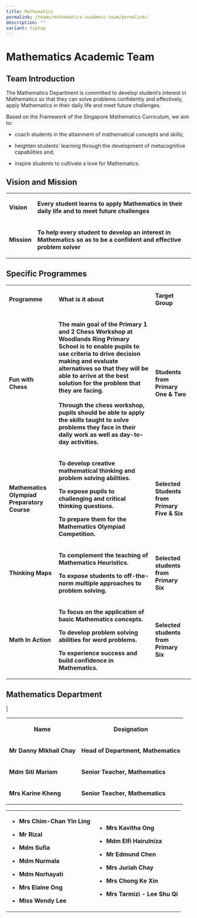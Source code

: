 ```yaml
---
title: Mathematics
permalink: /teams/mathematics-academic-team/permalink/
description: ""
variant: tiptap
---
```

<h1>Mathematics Academic Team</h1><h2>Team Introduction</h2><p>The Mathematics Department is committed to develop student’s interest in Mathematics so that they can solve problems confidently and effectively, apply Mathematics in their daily life and meet future challenges.</p><p>Based on the Framework of the Singapore Mathematics Curriculum, we aim to:</p><ul data-tight="true" class="tight"><li><p>coach students in the attainment of mathematical concepts and skills;</p></li><li><p>heighten students’ learning through the development of metacognitive capabilities and;</p></li><li><p>inspire students to cultivate a love for Mathematics.</p></li></ul><h2>Vision and Mission</h2><table><tbody><tr><td rowspan="1" colspan="1"><p><strong>Vision</strong><br></p></td><td rowspan="1" colspan="1"><p><strong>Every student learns to apply Mathematics in their daily life and to meet future challenges</strong><br></p></td></tr><tr><td rowspan="1" colspan="1"><p><strong>Mission</strong><br></p></td><td rowspan="1" colspan="1"><p><strong>To help every student to develop an interest in Mathematics so as to be a confident and effective problem solver</strong></p></td></tr></tbody></table><h2>Specific Programmes</h2><table><tbody><tr><td rowspan="1" colspan="1"><p><strong>Programme</strong><br></p></td><td rowspan="1" colspan="1"><p><strong>What is it about</strong><br></p></td><td rowspan="1" colspan="1"><p><strong>Target Group</strong><br></p></td></tr><tr><td rowspan="1" colspan="1"><p><strong>Fun with Chess</strong><br></p></td><td rowspan="1" colspan="1"><p><strong>The main goal of the Primary 1 and 2 Chess Workshop at Woodlands Ring Primary School is to enable pupils to use criteria to drive decision making and evaluate alternatives so that they will be able to arrive at the best solution for the problem that they are facing.<br><br>Through the chess workshop, pupils should be able to apply the skills taught to solve problems they face in their daily work as well as day-to-day activities.</strong><br></p></td><td rowspan="1" colspan="1"><p><strong>Students from Primary One &amp; Two</strong><br></p></td></tr><tr><td rowspan="1" colspan="1"><p><strong>Mathematics Olympiad Preparatory Course</strong><br></p></td><td rowspan="1" colspan="1"><p><strong>To develop creative mathematical thinking and problem solving abilities.</strong></p><p><strong>To expose pupils to challenging and critical thinking questions.</strong></p><p><strong>To prepare them for the Mathematics Olympiad Competition.</strong></p></td><td rowspan="1" colspan="1"><p><strong>Selected Students from Primary Five &amp; Six</strong><br></p></td></tr><tr><td rowspan="1" colspan="1"><p><strong>Thinking Maps</strong><br></p></td><td rowspan="1" colspan="1"><p><strong>To complement the teaching of Mathematics Heuristics.</strong></p><p><strong>To expose students to off-the-norm multiple approaches to problem solving.</strong></p></td><td rowspan="1" colspan="1"><p><strong>Selected students from Primary Six</strong><br></p></td></tr><tr><td rowspan="1" colspan="1"><p><strong>Math In Action</strong><br></p></td><td rowspan="1" colspan="1"><p><strong>To focus on the application of basic Mathematics concepts.</strong></p><p><strong>To develop problem solving abilities for word problems.</strong></p><p><strong>To experience success and build confidence in Mathematics.</strong></p></td><td rowspan="1" colspan="1"><p><strong>Selected students from Primary Six</strong></p></td></tr></tbody></table><h2>Mathematics Department</h2><p>|</p><table><tbody><tr><th rowspan="1" colspan="1"><p>Name</p></th><th rowspan="1" colspan="1"><p>Designation</p></th></tr><tr><td rowspan="1" colspan="1"><p><strong>Mr Danny Mikhail Chay</strong></p></td><td rowspan="1" colspan="1"><p><strong>Head of Department, Mathematics</strong></p></td></tr><tr><td rowspan="1" colspan="1"><p><strong>Mdm Siti Mariam</strong></p></td><td rowspan="1" colspan="1"><p><strong>Senior Teacher, Mathematics</strong></p></td></tr><tr><td rowspan="1" colspan="1"><p><strong>Mrs Karine Kheng</strong></p></td><td rowspan="1" colspan="1"><p><strong>Senior Teacher, Mathematics</strong></p></td></tr></tbody></table><p></p><table><tbody><tr><td rowspan="1" colspan="1"><ul data-tight="true" class="tight"><li><p><strong>Mrs Chim-Chan Yin Ling</strong></p></li><li><p><strong>Mr Rizal</strong></p></li><li><p><strong>Mdm Sufia</strong></p></li><li><p><strong>Mdm Nurmala</strong></p></li><li><p><strong>Mdm Norhayati</strong></p></li><li><p><strong>Mrs Elaine Ong</strong></p></li><li><p><strong>Miss Wendy Lee</strong></p><p></p></li></ul></td><td rowspan="1" colspan="1"><ul data-tight="true" class="tight"><li><p><strong>Mrs Kavitha Ong</strong></p></li><li><p><strong>Mdm Elfi Hairulniza</strong></p></li><li><p><strong>Mr Edmund Chen</strong></p></li><li><p><strong>Mrs Juriah Chay</strong></p></li><li><p><strong>Mrs Chong Ke Xin</strong></p></li><li><p><strong>Mrs Tarmizi - Lee Shu Qi</strong></p></li></ul></td></tr></tbody></table><p></p>